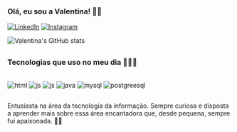 ### Olá, eu sou a Valentina! 🙋🏻

[![LinkedIn](https://img.shields.io/badge/LinkedIn-0077B5?style=for-the-badge&logo=linkedin&logoColor=white)](https://linkedin.com/valentina-oliveira-martins-morais-109318254)
[![Instagram](https://img.shields.io/badge/Instagram-E4405F?style=for-the-badge&logo=instagram&logoColor=white)](https://instagram.com/moraisvalentina)

![Valentina's GitHub stats](https://github-readme-stats.vercel.app/api?username=ValentinaMorais&show_icons=true&theme=radical)

##
### Tecnologias que uso no meu dia 👩🏻‍💻
<div style= "display: inline_block"><br/>    
<img  alt="html" src= "https://img.shields.io/badge/HTML-239120?style=for-the-badge&logo=html5&logoColor=white" />
<img  alt="js" src= "https://img.shields.io/badge/JavaScript-F7DF1E?style=for-the-badge&logo=javascript&logoColor=black" />
<img  alt="js" src= "https://img.shields.io/badge/Node.js-43853D?style=for-the-badge&logo=node.js&logoColor=white" />
<img  alt="java" src= "https://img.shields.io/badge/Java-ED8B00?style=for-the-badge&logo=openjdk&logoColor=white" />
<img  alt="mysql" src= "https://img.shields.io/badge/MySQL-00000F?style=for-the-badge&logo=mysql&logoColor=white" />
<img  alt="postgreesql" src= "https://img.shields.io/badge/PostgreSQL-316192?style=for-the-badge&logo=postgresql&logoColor=white" />

##
Entusiasta na área da tecnologia da informação. Sempre curiosa e disposta a aprender mais sobre essa área encantadora que, desde pequena, sempre fui apaixonada. 🚀🧡

</div><br />
